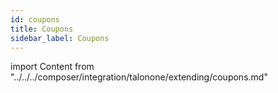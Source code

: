 ```yaml
---
id: coupons
title: Coupons
sidebar_label: Coupons
---
```


import Content from "../../../composer/integration/talonone/extending/coupons.md"

<Content />
